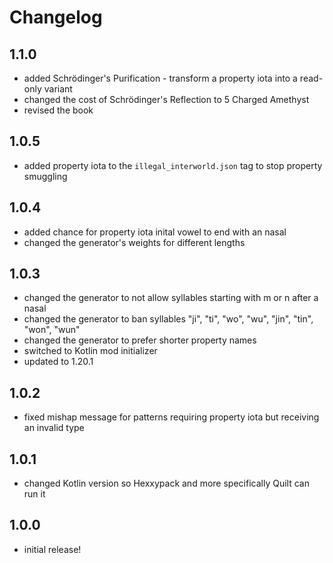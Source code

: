 # Changelog

## 1.1.0
- added Schrödinger's Purification - transform a property iota into a read-only variant
- changed the cost of Schrödinger's Reflection to 5 Charged Amethyst
- revised the book

## 1.0.5
- added property iota to the `illegal_interworld.json` tag to stop property smuggling

## 1.0.4
- added chance for property iota inital vowel to end with an nasal
- changed the generator's weights for different lengths

## 1.0.3
- changed the generator to not allow syllables starting with m or n after a nasal
- changed the generator to ban syllables "ji", "ti", "wo", "wu", "jin", "tin", "won", "wun"
- changed the generator to prefer shorter property names
- switched to Kotlin mod initializer
- updated to 1.20.1

## 1.0.2
- fixed mishap message for patterns requiring property iota but receiving an invalid type

## 1.0.1
- changed Kotlin version so Hexxypack and more specifically Quilt can run it

## 1.0.0
- initial release!